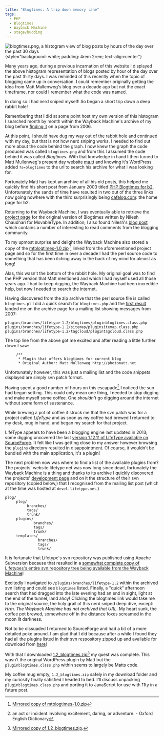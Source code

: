 ```yaml
---
title: "Blogtimes: A trip down memory lane"
tags:
  - PHP
  - Blogtimes
  - Wayback Machine
  - stage/budding
---
```


![blogtimes.png, a histogram view of blog posts by hours of the day over the past 30 days](/img/blogtimes.png)
{style="background: white; padding: 4rem 2rem; text-align:center"}

Many years ago, during a previous incarnation of this website I displayed the above histogram representation of blogs posted by hour of the day over the past thirty days. I was reminded of this recently when the topic of blogging came up in conversation. I could remember originally getting the idea from Matt Mullenweg's blog over a decade ago but not the exact timeframe, nor could I remember what the code was named.

In doing so I had nerd sniped myself! So began a short trip down a deep rabbit hole!

Remembering that I did at some point host my own version of this histogram I searched month by month within the Wayback Machine's archive of my blog before [finding it](https://web.archive.org/web/20060330180503/http://www.photogabble.co.uk/) on a page from 2006.

At this point, I should have dug my way out of the rabbit hole and continued with my day, but that is not how nerd sniping works. I needed to find out more about the code behind the graph. I now knew the graph the code produced was called `blogtimes.png` and from this I assumed the code behind it was called _Blogtimes_. With that knowledge in hand I then turned to Matt Mullenweg's present day website [ma.tt](https://ma.tt) and knowing it's WordPress added `?s=blogtimes` to the url to search his archive for what I was looking for.

Fortunately Matt has kept an archive of all his old posts, this helped me quickly find his short post from January 2003 titled [PHP Blogtimes for b2](https://ma.tt/2003/01/php-blogtimes-for-b2/). Unfortunately the sands of time have resulted in two out of the three links now going nowhere with the third surprisingly being [cafelog.com](http://www.cafelog.com): the home page for b2.

Returning to the Wayback Machine, I was eventually able to retrieve the [project page](https://web.archive.org/web/20030207111016/http://nilesh.org/mt/blogtimes/) for _the_ original version of Blogtimes written by Nilesh Chaudhari for MovableType. In addition, I also found Nilesh's [blog post](https://web.archive.org/web/20030803022521/http://nilesh.org/weblog/2002/11/29/mtblogtimes.nc) which contains a number of interesting to read comments from the blogging community.

To my upmost surprise and delight the Wayback Machine also stored a copy of the [mtblogtimes-1.0.zip](https://web.archive.org/web/20030803022521/http://nilesh.org/mt/blogtimes/mtblogtimes-1.0.zip) [^1] linked from the aforementioned project page and so for the first time in over a decade I had the perl source code to something that has been itching away in the back of my mind for almost as long!

Alas, this wasn't the bottom of the rabbit hole. My original goal was to find the PHP version that Matt mentioned and which I had myself used all those years ago. I had to keep digging, the Wayback Machine had been incredible help, but now I needed to search the internet.

Having discovered from the zip archive that the perl source file is called `blogtimes.pl` I did a quick search for `blogtimes.php` and the [first result](http://limedaley.com/pipermail/plog-svn/2007-March/007386.html) landed me on the archive page for a mailing list showing messages from 2007:

```
plugins/branches/lifetype-1.2/blogtimes/pluginblogtimes.class.php
plugins/branches/lifetype-1.2/sitemap/pluginsitemap.class.php
plugins/branches/lifetype-1.2/tagcloud/plugintagcloud.class.php
```

The top line from the above got me excited and after reading a little further down I saw:

```
     /**
      * Plugin that offers blogtimes for current blog
      * Original Author: Matt Mullenweg http://photomatt.net
```

Unfortunately however, this was just a mailing list and the code snippets displayed are simply svn patch format.

Having spent a good number of hours on this escapade[^2] I noticed the sun had begun setting. This could only mean one thing, I needed to stop digging and make myself some coffee. One _shouldn't_ go digging around the internet without _some_ form of sustenance.

While brewing a pot of coffee it struck me that the svn patch was for a project called _LifeType_ and as soon as my coffee had brewed I returned to my desk, mug in hand, and began my search for that project.

LifeType appears to have been a blogging engine last updated in 2013; some digging uncovered the last [version 1.12.11 of LifeType available on SourceForge](https://sourceforge.net/projects/lifetype/files/lifetype/lifetype-1.2.12/). It felt like I was getting close to my answer however browsing the `plugins` directory resulted in disappointment. Of course, it wouldn't be bundled with the main application, it's a plugin!

The next problem now was where to find a list of the available plugins from? The projects' website lifetype.net was now long since dead, fortunately the Wayback Machine is a thing and thanks to its archive I quickly discovered the projects' [development page](https://web.archive.org/web/20070208222752/http://www.lifetype.net/blog/lifetype-development-journal/page/development) and on it the structure of their svn repository (copied below,) that I recognised from the mailing list post (which at the time was hosted at `devel.lifetype.net`.)

```
plog/
     plog/
          branches/
          tags/
          trunk/
     plugins/
             branches/
             tags/
             trunk/
     templates/
               branches/
               tags/
               trunk/
```

It is fortunate that Lifetype's svn repository was published using Apache Subversion because that resulted in a [somewhat complete copy of Lifetypes's entire svn repository tree being available from the Wayback Machine](https://web.archive.org/web/20151110143907/http://devel.lifetype.net/svn/plog/)!

Excitedly I navigated to  `/plugins/branches/lifetype-1.2` within the archived svn listing and could see `blogtimes` listed. Finally, a "quick" afternoon search that had dragged into the late evening had an end in sight, light at the end of the tunnel, land ahoy! Clicking the blogtimes link would take me to the original source, the holy grail of this nerd sniped deep dive, except: _Hrm. The Wayback Machine has not archived that URL._ My heart sunk, the coffee pot brewed, somewhere off in the distance foxes screamed in the moon lit darkness.

Not to be dissuaded I returned to SourceForge and had a bit of a more detailed poke around. I am glad that I did because after a while I found they had all the plugins listed in their svn respository zipped up and available for download from [here](https://sourceforge.net/projects/lifetype/files/lifetype-plugins/lifetype-1.2/)!

With that I downloaded [1.2_blogtimes.zip](https://sourceforge.net/projects/lifetype/files/lifetype-plugins/lifetype-1.2/1.2_blogtimes.zip/download)[^3] my quest was complete. This wasn't the original WordPress plugin by Matt but the `pluginblogtimes.class.php` within seems to largely be Matts code.

My coffee mug empty, `1.2_blogtimes.zip` safely in my download folder and my curiosity finally satisfied I headed to bed. I'll discuss unpacking `pluginblogtimes.class.php` and porting it to JavaScript for use with 11ty in a future post.

[^1]: [Mirrored copy of mtblogtimes-1.0.zip](/files/mtblogtimes-1.0.zip)
[^2]: an act or incident involving excitement, daring, or adventure. - Oxford English Dictionary
[^3]: [Mirrored copy of 1.2_blogtimes.zip](/files/1.2_blogtimes.zip).
